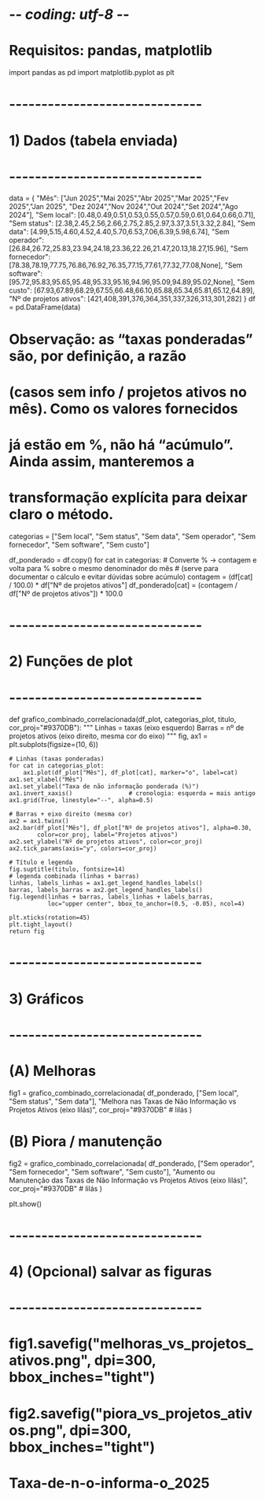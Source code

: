 # -*- coding: utf-8 -*-
# Requisitos: pandas, matplotlib
import pandas as pd
import matplotlib.pyplot as plt

# ------------------------------
# 1) Dados (tabela enviada)
# ------------------------------
data = {
    "Mês": ["Jun 2025","Mai 2025","Abr 2025","Mar 2025","Fev 2025","Jan 2025",
            "Dez 2024","Nov 2024","Out 2024","Set 2024","Ago 2024"],
    "Sem local": [0.48,0.49,0.51,0.53,0.55,0.57,0.59,0.61,0.64,0.66,0.71],
    "Sem status": [2.38,2.45,2.56,2.66,2.75,2.85,2.97,3.37,3.51,3.32,2.84],
    "Sem data": [4.99,5.15,4.60,4.52,4.40,5.70,6.53,7.06,6.39,5.98,6.74],
    "Sem operador": [26.84,26.72,25.83,23.94,24.18,23.36,22.26,21.47,20.13,18.27,15.96],
    "Sem fornecedor": [78.38,78.19,77.75,76.86,76.92,76.35,77.15,77.61,77.32,77.08,None],
    "Sem software": [95.72,95.83,95.65,95.48,95.33,95.16,94.96,95.09,94.89,95.02,None],
    "Sem custo": [67.93,67.89,68.29,67.55,66.48,66.10,65.88,65.34,65.81,65.12,64.89],
    "Nº de projetos ativos": [421,408,391,376,364,351,337,326,313,301,282]
}
df = pd.DataFrame(data)

# Observação: as “taxas ponderadas” são, por definição, a razão
# (casos sem info / projetos ativos no mês). Como os valores fornecidos
# já estão em %, não há “acúmulo”. Ainda assim, manteremos a
# transformação explícita para deixar claro o método.

categorias = ["Sem local", "Sem status", "Sem data", "Sem operador",
              "Sem fornecedor", "Sem software", "Sem custo"]

df_ponderado = df.copy()
for cat in categorias:
    # Converte % -> contagem e volta para % sobre o mesmo denominador do mês
    # (serve para documentar o cálculo e evitar dúvidas sobre acúmulo)
    contagem = (df[cat] / 100.0) * df["Nº de projetos ativos"]
    df_ponderado[cat] = (contagem / df["Nº de projetos ativos"]) * 100.0

# ------------------------------
# 2) Funções de plot
# ------------------------------
def grafico_combinado_correlacionada(df_plot, categorias_plot, titulo, cor_proj="#9370DB"):
    """
    Linhas = taxas (eixo esquerdo)
    Barras = nº de projetos ativos (eixo direito, mesma cor do eixo)
    """
    fig, ax1 = plt.subplots(figsize=(10, 6))

    # Linhas (taxas ponderadas)
    for cat in categorias_plot:
        ax1.plot(df_plot["Mês"], df_plot[cat], marker="o", label=cat)
    ax1.set_xlabel("Mês")
    ax1.set_ylabel("Taxa de não informação ponderada (%)")
    ax1.invert_xaxis()                # cronologia: esquerda = mais antigo
    ax1.grid(True, linestyle="--", alpha=0.5)

    # Barras + eixo direito (mesma cor)
    ax2 = ax1.twinx()
    ax2.bar(df_plot["Mês"], df_plot["Nº de projetos ativos"], alpha=0.30,
            color=cor_proj, label="Projetos ativos")
    ax2.set_ylabel("Nº de projetos ativos", color=cor_proj)
    ax2.tick_params(axis="y", colors=cor_proj)

    # Título e legenda
    fig.suptitle(titulo, fontsize=14)
    # legenda combinada (linhas + barras)
    linhas, labels_linhas = ax1.get_legend_handles_labels()
    barras, labels_barras = ax2.get_legend_handles_labels()
    fig.legend(linhas + barras, labels_linhas + labels_barras,
               loc="upper center", bbox_to_anchor=(0.5, -0.05), ncol=4)

    plt.xticks(rotation=45)
    plt.tight_layout()
    return fig

# ------------------------------
# 3) Gráficos
# ------------------------------
# (A) Melhoras
fig1 = grafico_combinado_correlacionada(
    df_ponderado,
    ["Sem local", "Sem status", "Sem data"],
    "Melhora nas Taxas de Não Informação vs Projetos Ativos (eixo lilás)",
    cor_proj="#9370DB"  # lilás
)

# (B) Piora / manutenção
fig2 = grafico_combinado_correlacionada(
    df_ponderado,
    ["Sem operador", "Sem fornecedor", "Sem software", "Sem custo"],
    "Aumento ou Manutenção das Taxas de Não Informação vs Projetos Ativos (eixo lilás)",
    cor_proj="#9370DB"  # lilás
)

plt.show()

# ------------------------------
# 4) (Opcional) salvar as figuras
# ------------------------------
# fig1.savefig("melhoras_vs_projetos_ativos.png", dpi=300, bbox_inches="tight")
# fig2.savefig("piora_vs_projetos_ativos.png", dpi=300, bbox_inches="tight")
# Taxa-de-n-o-informa-o_2025
